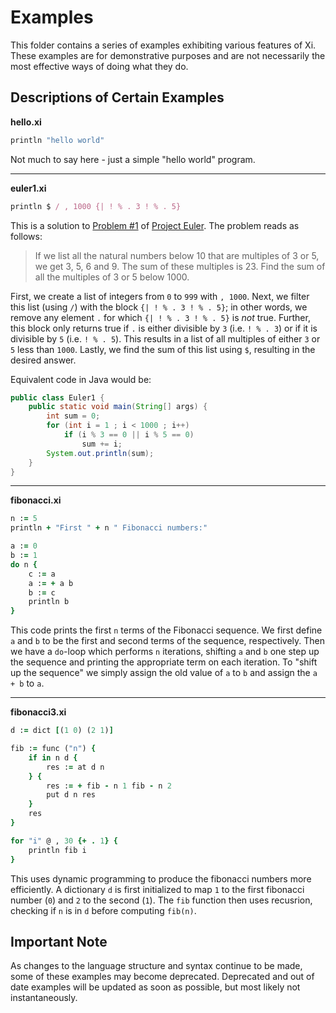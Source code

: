 Examples
========

This folder contains a series of examples exhibiting various features of Xi. These examples are for demonstrative purposes and are not necessarily
the most effective ways of doing what they do.

Descriptions of Certain Examples
--------------------------------

**hello.xi**  

```ruby
println "hello world"
```
 
Not much to say here - just a simple "hello world" program.

---

**euler1.xi**

```ruby
println $ / , 1000 {| ! % . 3 ! % . 5}
```

This is a solution to [Problem #1](http://projecteuler.net/problem=1) of [Project Euler](http://projecteuler.net). The problem reads as follows:

>If we list all the natural numbers below 10 that are multiples of 3 or 5, we get 3, 5, 6 and 9. The sum of these multiples is 23.
Find the sum of all the multiples of 3 or 5 below 1000.

First, we create a list of integers from `0` to `999` with `, 1000`. Next, we filter this list (using `/`) with the block `{| ! % . 3 ! % . 5}`; in other words,
we remove any element `.` for which `{| ! % . 3 ! % . 5}` is *not* true. Further, this block only returns true if `.` is either divisible by `3` (i.e.
`! % . 3`) or if it is divisible by `5` (i.e. `! % . 5`). This results in a list of all multiples of either `3` or `5` less than `1000`. Lastly, we
find the sum of this list using `$`, resulting in the desired answer.

Equivalent code in Java would be:

```java
public class Euler1 {
	public static void main(String[] args) {
		int sum = 0;
		for (int i = 1 ; i < 1000 ; i++)
			if (i % 3 == 0 || i % 5 == 0)
				sum += i;
		System.out.println(sum);
	}
}
```

---

**fibonacci.xi**  

```ruby
n := 5
println + "First " + n " Fibonacci numbers:"

a := 0
b := 1
do n {
    c := a
	a := + a b
	b := c
	println b
}
```
    
This code prints the first `n` terms of the Fibonacci sequence. We first define `a` and `b` to be the first and second terms of the sequence, respectively.
Then we have a `do`-loop which performs `n` iterations, shifting `a` and `b` one step up the sequence and printing the appropriate term on each iteration.
To "shift up the sequence" we simply assign the old value of `a` to `b` and assign the `a + b` to `a`.

---

**fibonacci3.xi**

```ruby
d := dict [(1 0) (2 1)]

fib := func ("n") {
	if in n d { 
		res := at d n 
	} {
		res := + fib - n 1 fib - n 2
		put d n res
	}
	res
}

for "i" @ , 30 {+ . 1} { 
	println fib i 
}
```

This uses dynamic programming to produce the fibonacci numbers more efficiently. A dictionary `d` is first initialized to map `1` to the first fibonacci number (`0`) and `2` to the second (`1`). The `fib` function then uses recusrion, checking if `n` is in `d` before computing `fib(n)`.

Important Note
--------------

As changes to the language structure and syntax continue to be made, some of these examples may become deprecated. Deprecated and out of date examples will be updated as soon as possible, but most likely not instantaneously.
